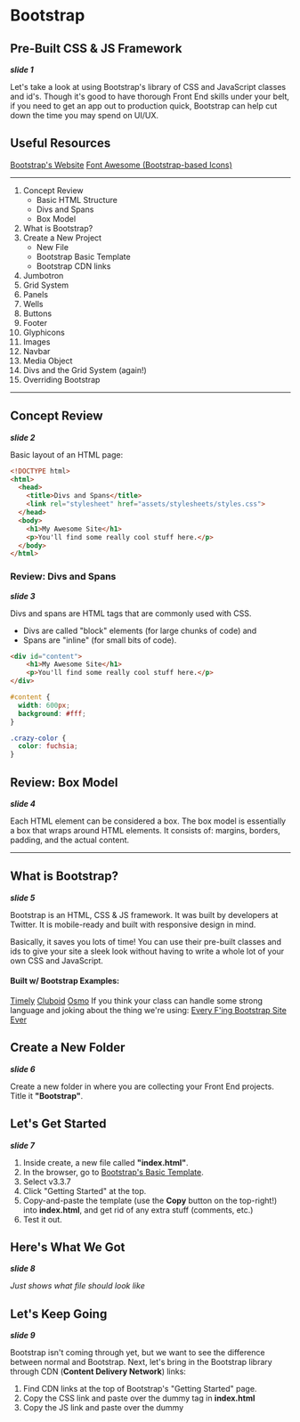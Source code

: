 # Bootstrap
## Pre-Built CSS & JS Framework
***slide 1***

Let's take a look at using Bootstrap's library of CSS and JavaScript classes and id's. Though it's good to have thorough Front End skills under your belt, if you need to get an app out to production quick, Bootstrap can help cut down the time you may spend on UI/UX.

## Useful Resources
[Bootstrap's Website](http://getbootstrap.com/)
[Font Awesome (Bootstrap-based Icons)](http://fontawesome.io/)

---

1. Concept Review
	* Basic HTML Structure
	* Divs and Spans
	* Box Model
2. What is Bootstrap?
3. Create a New Project
	* New File
	* Bootstrap Basic Template
	* Bootstrap CDN links
4. Jumbotron
5. Grid System
6. Panels
7. Wells
8. Buttons
9. Footer
10. Glyphicons
11. Images
12. Navbar
13. Media Object
14. Divs and the Grid System (again!)
15. Overriding Bootstrap

---

## Concept Review
***slide 2***

Basic layout of an HTML page:

```html
<!DOCTYPE html>
<html>
  <head>
    <title>Divs and Spans</title>
    <link rel="stylesheet" href="assets/stylesheets/styles.css">
  </head>
  <body>
    <h1>My Awesome Site</h1>
    <p>You'll find some really cool stuff here.</p>
  </body>
</html>
```

### Review: Divs and Spans
***slide 3***

Divs and spans are HTML tags that are commonly used with CSS. 
* Divs are called "block" elements (for large chunks of code) and
* Spans are "inline" (for small bits of code).

```html
<div id="content">
    <h1>My Awesome Site</h1>
    <p>You'll find some really cool stuff here.</p>
</div>
```

```css
#content {
  width: 600px;
  background: #fff;
}

.crazy-color {
  color: fuchsia;
}
```

## Review: Box Model
***slide 4***

Each HTML element can be considered a box. The box model is essentially a box that wraps around HTML elements. It consists of: margins, borders, padding, and the actual content.

---

## What is Bootstrap?
***slide 5***

Bootstrap is an HTML, CSS & JS framework. It was built by developers at Twitter. It is mobile-ready and built with responsive design in mind.

Basically, it saves you lots of time! You can use their pre-built classes and ids to give your site a sleek look without having to write a whole lot of your own CSS and JavaScript.

#### Built w/ Bootstrap Examples:
[Timely](https://timelyapp.com/)
[Cluboid](www.cluboid.com/)
[Osmo](https://www.playosmo.com/en/)
If you think your class can handle some strong language and joking about the thing we're using:
[Every F'ing Bootstrap Site Ever](http://adventurega.me/bootstrap/)

## Create a New Folder
***slide 6***

Create a new folder in where you are collecting your Front End projects. Title it **"Bootstrap"**.

## Let's Get Started
***slide 7***

1. Inside create, a new file called **"index.html"**.
2. In the browser, go to [Bootstrap's Basic Template](http://getbootstrap.com/). 
3. Select v3.3.7
4. Click "Getting Started" at the top.
5. Copy-and-paste the template (use the **Copy** button on the top-right!) into **index.html**, and get rid of any extra stuff (comments, etc.)
6. Test it out.

## Here's What We Got
***slide 8***

*Just shows what file should look like*

## Let's Keep Going
***slide 9***

Bootstrap isn't coming through yet, but we want to see the difference between normal and Bootstrap. Next, let's bring in the Bootstrap library through CDN (**Content Delivery Network**) links:

1. Find CDN links at the top of Bootstrap's "Getting Started" page.
2. Copy the CSS link and paste over the dummy <link> tag in **index.html**
3. Copy the JS link and paste over the dummy <script> tag in **index.html**. Be careful not to delete or paste-over the <script> tag bringing in jQuery! Bootstrap is written in jQuery and needs that link!
4. Test again!

## Simple Test
***slide 10***

*Shows index.html with CDN link instead of local links*

## Use the Inspector
***slide 11***

* Hover over the "Hello, world!"
* Right-click to "Inspect"
* Notice the styles being applied
* Click the "Sources" tab
* Notice the Bootstrap folder (cloud)

## Bootstrap-ify
***slide 12***

Let's add to our **index.html** page a couple of common Bootstrap components, then we will look at them in more detail.

We're going to wrap everything in a <div> with the class of "jumbotron". Inside the <div> we'll keep the <h1>, add a <p>, and add an <a> tag that takes the classes of "btn" and "btn-primary" and "btn-lg".

```html
<div class="jumbotron">
	<h1>Aaron's Awesome Site</h1>
	<p>My name is Aaron Groch.</p>
	<a class="btn btn-primary btn-lg">Click this!</a>
</div>
```

Test out its responsiveness: change the size of the browser from big to small to big again.

## Grid Talk 1
***slide 13***

### Bootstrap Grid System
These are building blocks of a Bootstrap website. They provide us with responsive page layouts using rows & columns. This lets us not have to worry about floating in CSS! 

With Bootstrap, pages can be laid out in columns. Column size must add up to twelve (12). See the examples in Bootstrap's [documentation](http://getbootstrap.com/css/#grid).

## Grid Talk 2
***slide 14***

Columns work within a row, and rows work within a container.
So we'll start with a <div> with "container" class, then a <div> with "row" class, then our <div>'s with "col-" classes.

Let's add a full-width column with Lorem Ipsum filler text.

You can either use Sublime's lorem-autofill (type in "lorem" and then press *tab*). Or choose an [Ipsum Generator](http://mashable.com/2013/07/11/lorem-ipsum/#wkre_euxBiqp) of your liking.

```html
<div class="container">
  <div class="row">
    <div class="col-md-12">
      <p>
      	Lorem ipsum dolor sit amet, consectetur adipisicing elit, sed do eiusmod tempor 
        incididunt ut labore et dolore magna aliqua. Ut enim ad minim veniam, quis 
        nostrud exercitation ullamco laboris nisi ut aliquip exea commodo consequat.
      </p>
      <p>
      	Duis aute irure dolor in reprehenderit in voluptate velit esse cillum dolore eu 
        fugiat nulla pariatur. Excepteur sint occaecat cupidatat non proident, sunt in 
        culpa qui officia deserunt mollit anim id est laborum.
      </p>
    </div>
  </div>
</div>
```

## Grid Challenge
***slide 15*** **SHOW**
*Give students 5 minutes to complete. Ask to raise hands or Slack you when complete and check their work.*

* Add a new row with 3 columns
* Hint: use class="col-md-4"

## Grid Solution
***slide 16*** **SHOW**

Possible Solution:
```html
<div class="row">
  <div class="col-md-4">
    <p>Authentic typewriter you probably haven't heard of them normcores paleo.</p>
  </div>
  <div class="col-md-4">
      <p>Authentic typewriter you probably haven't heard of them normcore Ugh mi</p>
  </div>
  <div class="col-md-4">
    <p>Authentic typewriter you probably haven't heard of them normcore</p>
  </div>
</div>
```


### Bootstrap Containers
The grid system only provide this x- and y- layout system for your page. It does not have any border or background properties (unless you write your own). We'll look now at two Bootstrap containers that do have these properties built-in (and can be used easily within the grid system).

## Panels!
***slide 17***

[Panels](https://getbootstrap.com/docs/3.3/components/#panels)
Panels are made up of several classes attributed to nested <div> tags. There is the "panel" class, plus color choice in "panel-". Then the "panel-body" <div> would hold your main content. You can also add a "panel-heading" (above "panel-body"), and add a "panel-footer" (below "panel-body").

```html
<div class="panel panel-default">
  <div class="panel-heading">
      My Article Title
  </div> <!-- closing of panel heading -->
  <div class="panel-body">
    Lorem ipsum dolor sit amet, consectetur adipisicing elit, 
    sed do eiusmod tempor incididunt<super>*</super> ut labore 
    et dolore magna aliqua. Ut enim ad minim veniam.
  </div> <!-- closing of panel body -->
  <div class="panel-footer">
    <super>*</super>No, not really.
  </div> <!-- closing of panel footer -->
</div> <!-- closing of panel class -->
```

## Panel Challenge
***slide 18*** **SHOW**
*Give students 5-10 minutes to complete. Ask to raise hands or Slack you when complete and check their work.*

* Make a new row with three columns
* Create a panel in each row w/ heading, body & footer
* Make them colorful!
* Let me know when you're finished
* Share with class

## Panel Solution
***slide 19*** **SHOW**

Possible Solution:
```html
<div class="row">
	<div class="col-md-4">
		<div class="panel panel-primary">
			<div class="panel-heading panel-primary">Heading 1</div>
			<div class="panel-body">
				<p>Authentic typewriter you probably haven't heard of them normcore, sustainable hoodie Thundercats heirloom squid craft beer Schlitz. Ugh biodiesel Pitchfork mixtape High Life. Put a bird on it selvage bicycle rights paleo.</p>
			</div>
		</div> 
	</div>
	<div class="col-md-4">
		<div class="panel panel-success">
			<div class="panel-heading">Heading 2</div>
			<div class="panel-body">
				<p>Authentic typewriter you probably haven't heard of them normcore, sustainable hoodie Thundercats heirloom squid craft beer Schlitz. Ugh biodiesel Pitchfork mixtape High Life. Put a bird on it selvage bicycle rights paleo.</p>
			</div>
		</div>
	</div>
	<div class="col-md-4">
		<div class="panel panel-warning">
			<div class="panel-heading">Heading 3</div>
			<div class="panel-body">
				<p>Authentic typewriter you probably haven't heard of them normcore, sustainable hoodie Thundercats heirloom squid craft beer Schlitz. Ugh biodiesel Pitchfork mixtape High Life. Put a bird on it selvage bicycle rights paleo.</p>
			</div>
		</div>
	</div>
</div>
```


## Well, Well, Well 1
***slide 20***
[Bootstrap Wells](http://getbootstrap.com/docs/3.3/components/#wells)
The "well" class is like the panel's minimalist cousin. All you get is a grey box with a grey border surrounding your content. But, it's much more easier to implement.

```html
<div class="well">
  <p>
		Ten years ago a crack commando unit was sent to prison 
		by a military court for a crime they didn’t commit. 
		These men promptly escaped from a maximum security stockade to the Los Angeles underground. Today, still wanted by the government, they survive as soldiers of fortune. 
  </p>
</div>
```

## Well, Well, Well 2
***slide 21***

There's also some size variation for wells.

```html
<div class="well well-lg">
  <p>
    Kinda looks the same as just the standard well, really.
  </p>
</div>
<div class="well well-sm">
  <p>
    I'm a little well div, short and stout. Here's my grey
    background, here's my grey border.
  </p>
</div>
```

## Well Challenge
***slide 22- this slide has solution on it, wait to SHOW*** 

*Give students 5 minutes to complete. Ask to raise hands or Slack you when complete and check their work.*

* Build a new row, this time with just 2 columns
* Surround content in each column in a <div> with a "well" class

Possible Solution:
```html
<div class="row">
  <div class="col-md-6">
    <div class="well">
      <p>
        Gumbo beet greens corn soko endive gumbo gourd. Parsley shallot courgette tatsoi pea sprouts fava bean collard greens dandelion okra wakame tomato. Dandelion cucumber earthnut pea peanut soko zucchini.
      </p>
    </div>
  </div>
  <div class="col-md-6">
    <div class="well">
      <p>
        Celery quandong swiss chard chicory earthnut pea potato. Salsify taro catsear garlic gram celery bitterleaf wattle seed collard greens nori. Grape wattle seed kombu beetroot horseradish carrot squash brussels sprout chard.
      </p>
    </div>
  </div>
</div>
```

## Buttons 1
***slide 23***

[Bootstrap Buttons](http://getbootstrap.com/docs/3.3/css/#btn-groups)

You can add Bootstrap button ("btn") classes to nearly any HTML tag (though results may vary). Generally, though, we add to <a> or <button> tags.

Add a button to your 3rd column:
```html
<a href="#" class="btn btn-success">Sign Up Now!</a>
```
## Buttons 2
***slide 24***

The "btn" classes will not alone create a button. You must also include the style/color of the button.

The choices are:
*"btn-default" (white)
*"btn-primary" (dark blue)
*"btn-info" (light blue)
*"btn-warning" (orange)
*"btn-danger" (red)
*"btn-success" (green)

You can also change the size of the button with:
*"btn-lg" (large)
*"btn-sm" (small)
*"btn-xs" (really small!)

## Footer Challenge
***slide 25***  **This slide has the solution, wait to SHOW"**

*Give students 5 minutes to complete. Ask to raise hands or Slack you when complete and check their work.*

Try looking up the code for a footer on your own to add to your site.

*Add a footer
*Use a 3 column layout (again)
*Include the copyright symbol in the right col , navigation in the center col, and follow me in the right col.

Possible Solution:
```html
<footer>
  <div class="container">
    <div class="row">
      <div class="col-md-4">© 2014</div>
      <div class="col-md-4">
        <ul class="nav nav-pills">
          <li><a href="#">Contact Us </a></li>
          <li><a href="#">Get Support</a></li>
          <li><a href="#">Privacy Policy</a></li>
        </ul>
      </div>
      <div class="col-md-4">
        <p class="text-right"><a href="#">Follow Us</a></p>
      </div>
    </div>
  </div>
</footer>
```
Note that copyright symbol could just be copy-n-pasted in, or you can use the proper Number (&#169;) or Entity (&copy;).
W3Schools has a good [list of Symbols for HTML](https://www.w3schools.com/html/html_symbols.asp).


### Glyphicons
[Bootstrap Glyphicons](http://getbootstrap.com/components/#glyphicons)

Glyphicons are just Bootstrap's fancy name for "icons" - those little pictures that often precede or procede text, or maybe replace text altogether, as a representation of what is meant (e.g., having an envelope icon instead of the phrase "Email us").

Glyphicons comes through as classes. Like the Bootstrap buttons, these are dependent on two classes: "glyphicon" and "glyphicon-", where the hyphen is proceded by a certain glyphicon name (see the docs).

You can house these classes in either a <span> tag (traditional choice), or an <i> tag (as some developers have recently taken to doing, as italics was moved to the <em> tag).

Example, within our Footer:
```html
<li>
  <a href="#">
    Contact Us <span class="glyphicon glyphicon-envelope"></span>
  </a>
</li>
```

[Font Awesome](http://fontawesome.io/) is another place to get icons (and with a much greater selection to choose from). You go have to request a CDN link, however - it is no longer available right on their site.


### Images
[Bootstrap Images](http://getbootstrap.com/css/#images)

Bootstrap has some sweet classes for your images.

The "img-responsive" class makes your images change its size relative to the browser size.
```html
<img src="assets/images/llamas.jpg" class="img-responsive" alt="llamas!" />
```

There are also classes that can change the overall shape of your image:
```html
<img src="assets/images/llamas.jpg" alt="llama rounded" class="img-rounded">
<img src="assets/images/llamas.jpg" alt="llama circle!" class="img-circle">
<img src="assets/images/llamas.jpg" alt="llamas w/ nice border" class="img-thumbnail">
```

* "img-rounded" - adds a border-radius
* "img-circle" - image is now circle-shaped!
* "img-thumbnail" - gives a rounded border


### Navbar
[Bootstrap Navbar](http://getbootstrap.com/components/#navbar)

A *navbar* is that container you see at the top of many websites, listing contents of the page or links to other pages. All the social media sites have one. Bootstrap makes them easy!

Taken straight from the docs:
```html
<nav class="navbar navbar-default" role="navigation">
  <div class="container-fluid">
    <!-- Brand and toggle get grouped for better mobile display -->
    <div class="navbar-header">
      <button type="button" class="navbar-toggle collapsed" data-toggle="collapse" data-target="#bs-example-navbar-collapse-1">
        <span class="sr-only">Toggle navigation</span>
        <span class="icon-bar"></span>
        <span class="icon-bar"></span>
        <span class="icon-bar"></span>
      </button>
      <a class="navbar-brand" href="#">Brand</a>
    </div>
    <!-- Collect the nav links, forms, and other content for toggling -->
    <div class="collapse navbar-collapse" id="bs-example-navbar-collapse-1">
      <ul class="nav navbar-nav">
        <li class="active"><a href="#">Link</a></li>
        <li><a href="#">Link</a></li>
        <li class="dropdown">
          <a href="#" class="dropdown-toggle" data-toggle="dropdown">Dropdown <span class="caret"></span></a>
          <ul class="dropdown-menu" role="menu">
            <li><a href="#">Action</a></li>
            <li><a href="#">Another action</a></li>
            <li><a href="#">Something else here</a></li>
            <li class="divider"></li>
            <li><a href="#">Separated link</a></li>
            <li class="divider"></li>
            <li><a href="#">One more separated link</a></li>
          </ul>
        </li>
      </ul>
      <form class="navbar-form navbar-left" role="search">
        <div class="form-group">
          <input type="text" class="form-control" placeholder="Search">
        </div>
        <button type="submit" class="btn btn-default">Submit</button>
      </form>
      <ul class="nav navbar-nav navbar-right">
        <li><a href="#">Link</a></li>
        <li class="dropdown">
          <a href="#" class="dropdown-toggle" data-toggle="dropdown">Dropdown <span class="caret"></span></a>
          <ul class="dropdown-menu" role="menu">
            <li><a href="#">Action</a></li>
            <li><a href="#">Another action</a></li>
            <li><a href="#">Something else here</a></li>
            <li class="divider"></li>
            <li><a href="#">Separated link</a></li>
          </ul>
        </li>
      </ul>
    </div><!-- /.navbar-collapse -->
  </div><!-- /.container-fluid -->
</nav>
```
Navbar components:
*Brand (usually link to home/index page)
*Dropdowns
*Active Class (denotes which page you're currently on)
*Inline Form (we would need RoR or JS to power)
*Placeholder (text within input fields)

You can pick and choose from their main example, you probably won't need every aspect of a Bootstrap navbar. But don't delete the *navbar-header* <div> or remove "navbar-collapse" from its <div>. These power the responsive design of the navbar, which will gradually put items (from the right) into what is called a "hamburger menu", as the browser size decreases. (Try it out!)

If Dropdowns are not working, check to make sure jQuery and Bootstrap JS CDN links are written properly.


### Media Object
[Bootstrap Media Object](http://getbootstrap.com/components/#media)

Media Object classe are for building various types of components (like blog comments, Tweets, etc.) that feature a left- or right-aligned image alongside textual content.

Add a media object into your second column panel:
```html
<div class="media">
  <a class="pull-left" href="#">
    <img class="media-object" src="assets/images/daschund.jpg" alt="Doxie">
  </a>
  <div class="media-body">
    <h4 class="media-heading">Mini Dachshunds are my favorite</h4>
    <p>
        Authentic typewriter you probably haven't heard of them normcore, 
        sustainable hoodie Thundercats heirloom squid craft beer Schlitz. 
        Ugh biodiesel Pitchfork mixtape High Life. Put a bird on it selvage 
        bicycle rights paleo.
    </p>
  </div>
</div>
```


### Responsive Embed
[Bootstrap Responsive Embed](http://getbootstrap.com/components/#responsive-embed)

THese classes allow browsers to determine video or slideshow dimensions based on the width of their containing block by creating an intrinsic ratio that will properly scale on any device.

Find a video on YouTube and add it to the first column panel:
```html
<div class="embed-responsive embed-responsive-16by9">
  <iframe src="http://www.youtube.com/embed/jR4lLJu_-wE" class="embed-responsive-item">
  </iframe>
</div>
```


### Div-ception Challenge
Using Bootstrap to development is a shortcut, but that doesn't mean it can't seem incredibly complicated. You tend to have <div>s within <div>s within <div>s to get the right layout.
We saw an example of this when working with **Panels**.

The challenge is to create a layout similar to the one shown in the notes. [See Image here](http://techtalentsouth.slides.com/techtalentsouth/ftci-bootstrap?token=JpCRR0qg#/0/35)

Possible Solution:
```html
<div class="container">
  <div class="row">
    <div class="col-md-3">
      <h1>Left Sidebar</h1>
      <p>
  			Cut the cheese st. agur blue cheese fromage. Taleggio caerphilly bocconcini caerphilly cheese and wine feta brie feta. Dolcelatte monterey jack melted cheese dolcelatte cream cheese croque monsieur brie cheese triangles. Hard cheese the big cheese squirty cheese everyone loves bavarian bergkase cow caerphilly gouda. Stinking 
        bishop cheese slices bavarian bergkase dolcelatte.
      </p>
    </div>
    <div class="col-md-6">
      <div class="row">
  	<div class="col-md-4">
  	  <h3>Column 1</h3>
  	  <p>
  	    Queso rubber cheese melted cheese. Halloumi cheesy grin smelly cheese fondue brie taleggio dolcelatte red leicester.
          </p>
  	</div>
  	<div class="col-md-4">
  	  <h3>Column 2</h3>
  	    <p>
  	      Mascarpone dolcelatte cheese and biscuits camembert de normandie fondue fromage frais cheese on toast pepper jack. Goat.
            </p>
        </div>
  	<div class="col-md-4">
  	  <h3>Column 3</h3>
  	  <p>
  	    Halloumi melted cheese bocconcini. Manchego danish fontina cream cheese when the cheese comes out everybody's happy melted cheese.
          </p>
  	</div>
      </div>
    </div>
    <div class="col-md-3">
      <h1>Right Sidebar</h1>
      <p>
  			Cottage cheese caerphilly jarlsberg. Monterey jack rubber cheese port-salut cheeseburger cut the cheese manchego mascarpone smelly cheese. Chalk and cheese caerphilly queso cheese and biscuits cheese and biscuits cheddar parmesan everyone loves. Port-salut squirty cheese emmental the big cheese mascarpone red leicester melted cheese taleggio. Hard cheese cheese triangles cheese and wine.
      </p>
    </div>
  </div>
</div>
```


### Additional Bootstrap Features
* [Pagination](http://getbootstrap.com/components/#pagination)
* [Badges](http://getbootstrap.com/components/#badges)
* [Alerts](http://getbootstrap.com/components/#alerts)
* [Progress Bar](http://getbootstrap.com/components/#progress)
* [Carousel](http://getbootstrap.com/javascript/#carousel)


### Overriding Bootstrap Styles
* Add an external style sheet called "styles.css" to the "assets/stylesheets" folder.
* Link this stylesheet to **index.html** - make sure this link is *after* your Bootstrap CDN link (page is read top-to-bottom).
* Use the Inspector tool to determine the class you'd like to override. 
* Write styles that take priority over Bootstrap's styles.

Let's say we want to change the color of <h1>s inside the "jumbotron". Inspecting that element tells us that the color in this Bootstrap style is inherited from a parent element.

To change this style we can define it in our own stylesheet. Inspecting again shows the Bootstrap style crossed out with our own taking priority.

```css
.jumbotron h1 {
  color: orange;
}
```


### Bootstrap Themes
[Bootswatch](http://bootswatch.com/)
[Wrap Bootstrap](https://wrapbootstrap.com/)
[Start Bootstrap](https://startbootstrap.com/)


## Homework
(or in-class activity, if time allows)

* Add Bootstrap to your personal site
* Add a navbar, header and footer
* Flow each page of your content into a 2 or 3 column grid
* Add an external stylesheet and write a few styles
* If there's time: add a theme!

#### Div-ception Challenge II: Div-ing Deeper
* Try to mimic Twitter's layout (the feed page)
* Just fake the content
* Use custom CSS to size the user pic
